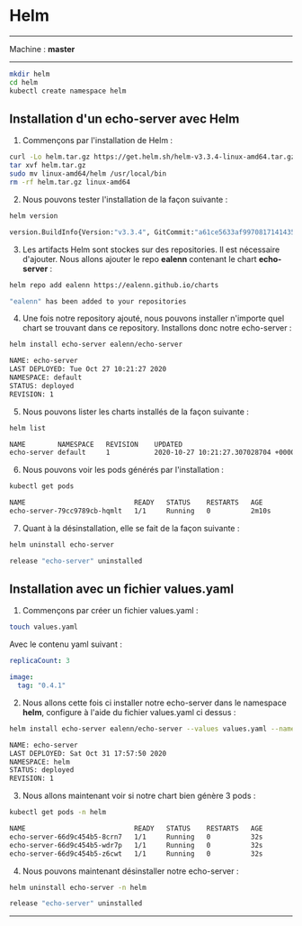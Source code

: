 # Helm

<hr>

Machine : **master**

<hr>

~~~~~~~~~~~~~~~~~~~~~~~~~~~~~~~~~~~~~~~~~~ {.zsh .numberLines}
mkdir helm
cd helm
kubectl create namespace helm
~~~~~~~~~~~~~~~~~~~~~~~~~~~~~~~~~~~~~~~~~~

## Installation d'un echo-server avec Helm

1. Commençons par l'installation de Helm :

~~~~~~~~~~~~~~~~~~~~~~~~~~~~~~~~~~~~~~~~~~ {.zsh .numberLines}
curl -Lo helm.tar.gz https://get.helm.sh/helm-v3.3.4-linux-amd64.tar.gz
tar xvf helm.tar.gz
sudo mv linux-amd64/helm /usr/local/bin
rm -rf helm.tar.gz linux-amd64
~~~~~~~~~~~~~~~~~~~~~~~~~~~~~~~~~~~~~~~~~~

2. Nous pouvons tester l'installation de la façon suivante :

~~~~~~~~~~~~~~~~~~~~~~~~~~~~~~~~~~~~~~~~~~ {.zsh .numberLines}
helm version

version.BuildInfo{Version:"v3.3.4", GitCommit:"a61ce5633af99708171414353ed49547cf05013d", GitTreeState:"clean", GoVersion:"go1.14.9"}
~~~~~~~~~~~~~~~~~~~~~~~~~~~~~~~~~~~~~~~~~~

3. Les artifacts Helm sont stockes sur des repositories. Il est nécessaire d'ajouter. Nous allons ajouter le repo **ealenn** contenant le chart **echo-server** :

~~~~~~~~~~~~~~~~~~~~~~~~~~~~~~~~~~~~~~~~~~ {.zsh .numberLines}
helm repo add ealenn https://ealenn.github.io/charts

"ealenn" has been added to your repositories
~~~~~~~~~~~~~~~~~~~~~~~~~~~~~~~~~~~~~~~~~~

4. Une fois notre repository ajouté, nous pouvons installer n'importe quel chart se trouvant dans ce repository. Installons donc notre echo-server :

~~~~~~~~~~~~~~~~~~~~~~~~~~~~~~~~~~~~~~~~~~ {.zsh .numberLines}
helm install echo-server ealenn/echo-server

NAME: echo-server
LAST DEPLOYED: Tue Oct 27 10:21:27 2020
NAMESPACE: default
STATUS: deployed
REVISION: 1
~~~~~~~~~~~~~~~~~~~~~~~~~~~~~~~~~~~~~~~~~~

5. Nous pouvons lister les charts installés de la façon suivante :

~~~~~~~~~~~~~~~~~~~~~~~~~~~~~~~~~~~~~~~~~~ {.zsh .numberLines}
helm list

NAME       	NAMESPACE	REVISION	UPDATED                                	STATUS  	CHART            	APP VERSION
echo-server	default  	1       	2020-10-27 10:21:27.307028704 +0000 UTC	deployed	echo-server-0.3.0	0.4.0
~~~~~~~~~~~~~~~~~~~~~~~~~~~~~~~~~~~~~~~~~~

6. Nous pouvons voir les pods générés par l'installation :

~~~~~~~~~~~~~~~~~~~~~~~~~~~~~~~~~~~~~~~~~~ {.zsh .numberLines}
kubectl get pods

NAME                           READY   STATUS    RESTARTS   AGE
echo-server-79cc9789cb-hqmlt   1/1     Running   0          2m10s
~~~~~~~~~~~~~~~~~~~~~~~~~~~~~~~~~~~~~~~~~~

7. Quant à la désinstallation, elle se fait de la façon suivante :

~~~~~~~~~~~~~~~~~~~~~~~~~~~~~~~~~~~~~~~~~~ {.zsh .numberLines}
helm uninstall echo-server

release "echo-server" uninstalled
~~~~~~~~~~~~~~~~~~~~~~~~~~~~~~~~~~~~~~~~~~

## Installation avec un fichier values.yaml

1. Commençons par créer un fichier values.yaml :

~~~~~~~~~~~~~~~~~~~~~~~~~~~~~~~~~~~~~~~~~~ {.zsh .numberLines}
touch values.yaml
~~~~~~~~~~~~~~~~~~~~~~~~~~~~~~~~~~~~~~~~~~

Avec le contenu yaml suivant :

~~~~~~~~~~~~~~~~~~~~~~~~~~~~~~~~~~~~~~~~~~ {.yaml .numberLines}
replicaCount: 3

image:
  tag: "0.4.1"
~~~~~~~~~~~~~~~~~~~~~~~~~~~~~~~~~~~~~~~~~~

2. Nous allons cette fois ci installer notre echo-server dans le namespace **helm**, configure à l'aide du fichier values.yaml ci dessus :

~~~~~~~~~~~~~~~~~~~~~~~~~~~~~~~~~~~~~~~~~~ {.zsh .numberLines}
helm install echo-server ealenn/echo-server --values values.yaml --namespace helm

NAME: echo-server
LAST DEPLOYED: Sat Oct 31 17:57:50 2020
NAMESPACE: helm
STATUS: deployed
REVISION: 1
~~~~~~~~~~~~~~~~~~~~~~~~~~~~~~~~~~~~~~~~~~

3. Nous allons maintenant voir si notre chart bien génère 3 pods :

~~~~~~~~~~~~~~~~~~~~~~~~~~~~~~~~~~~~~~~~~~ {.zsh .numberLines}
kubectl get pods -n helm

NAME                           READY   STATUS    RESTARTS   AGE
echo-server-66d9c454b5-8crn7   1/1     Running   0          32s
echo-server-66d9c454b5-wdr7p   1/1     Running   0          32s
echo-server-66d9c454b5-z6cwt   1/1     Running   0          32s
~~~~~~~~~~~~~~~~~~~~~~~~~~~~~~~~~~~~~~~~~~

4. Nous pouvons maintenant désinstaller notre echo-server :

~~~~~~~~~~~~~~~~~~~~~~~~~~~~~~~~~~~~~~~~~~ {.zsh .numberLines}
helm uninstall echo-server -n helm

release "echo-server" uninstalled
~~~~~~~~~~~~~~~~~~~~~~~~~~~~~~~~~~~~~~~~~~


<hr>

